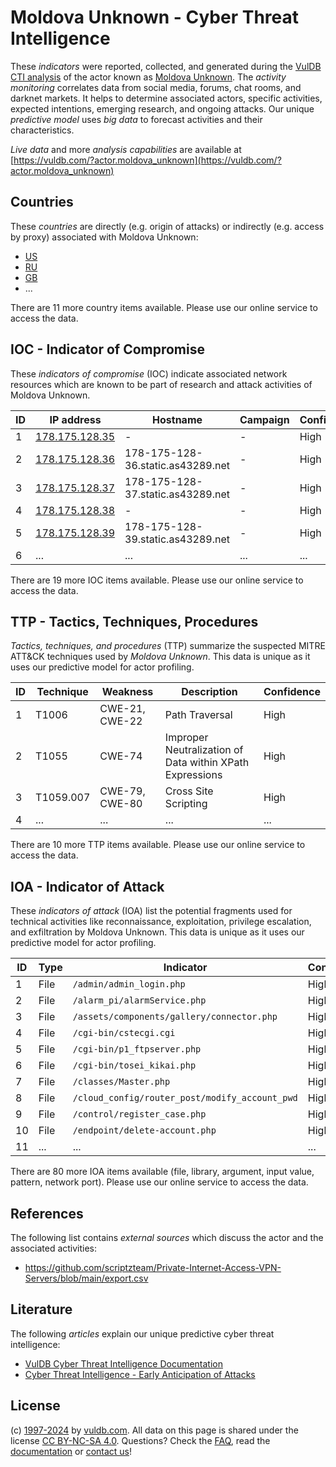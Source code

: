 # Moldova Unknown - Cyber Threat Intelligence

These _indicators_ were reported, collected, and generated during the [VulDB CTI analysis](https://vuldb.com/?kb.cti) of the actor known as [Moldova Unknown](https://vuldb.com/?actor.moldova_unknown). The _activity monitoring_ correlates data from social media, forums, chat rooms, and darknet markets. It helps to determine associated actors, specific activities, expected intentions, emerging research, and ongoing attacks. Our unique _predictive model_ uses _big data_ to forecast activities and their characteristics.

_Live data_ and more _analysis capabilities_ are available at [https://vuldb.com/?actor.moldova_unknown](https://vuldb.com/?actor.moldova_unknown)

## Countries

These _countries_ are directly (e.g. origin of attacks) or indirectly (e.g. access by proxy) associated with Moldova Unknown:

* [US](https://vuldb.com/?country.us)
* [RU](https://vuldb.com/?country.ru)
* [GB](https://vuldb.com/?country.gb)
* ...

There are 11 more country items available. Please use our online service to access the data.

## IOC - Indicator of Compromise

These _indicators of compromise_ (IOC) indicate associated network resources which are known to be part of research and attack activities of Moldova Unknown.

ID | IP address | Hostname | Campaign | Confidence
-- | ---------- | -------- | -------- | ----------
1 | [178.175.128.35](https://vuldb.com/?ip.178.175.128.35) | - | - | High
2 | [178.175.128.36](https://vuldb.com/?ip.178.175.128.36) | 178-175-128-36.static.as43289.net | - | High
3 | [178.175.128.37](https://vuldb.com/?ip.178.175.128.37) | 178-175-128-37.static.as43289.net | - | High
4 | [178.175.128.38](https://vuldb.com/?ip.178.175.128.38) | - | - | High
5 | [178.175.128.39](https://vuldb.com/?ip.178.175.128.39) | 178-175-128-39.static.as43289.net | - | High
6 | ... | ... | ... | ...

There are 19 more IOC items available. Please use our online service to access the data.

## TTP - Tactics, Techniques, Procedures

_Tactics, techniques, and procedures_ (TTP) summarize the suspected MITRE ATT&CK techniques used by _Moldova Unknown_. This data is unique as it uses our predictive model for actor profiling.

ID | Technique | Weakness | Description | Confidence
-- | --------- | -------- | ----------- | ----------
1 | T1006 | CWE-21, CWE-22 | Path Traversal | High
2 | T1055 | CWE-74 | Improper Neutralization of Data within XPath Expressions | High
3 | T1059.007 | CWE-79, CWE-80 | Cross Site Scripting | High
4 | ... | ... | ... | ...

There are 10 more TTP items available. Please use our online service to access the data.

## IOA - Indicator of Attack

These _indicators of attack_ (IOA) list the potential fragments used for technical activities like reconnaissance, exploitation, privilege escalation, and exfiltration by Moldova Unknown. This data is unique as it uses our predictive model for actor profiling.

ID | Type | Indicator | Confidence
-- | ---- | --------- | ----------
1 | File | `/admin/admin_login.php` | High
2 | File | `/alarm_pi/alarmService.php` | High
3 | File | `/assets/components/gallery/connector.php` | High
4 | File | `/cgi-bin/cstecgi.cgi` | High
5 | File | `/cgi-bin/p1_ftpserver.php` | High
6 | File | `/cgi-bin/tosei_kikai.php` | High
7 | File | `/classes/Master.php` | High
8 | File | `/cloud_config/router_post/modify_account_pwd` | High
9 | File | `/control/register_case.php` | High
10 | File | `/endpoint/delete-account.php` | High
11 | ... | ... | ...

There are 80 more IOA items available (file, library, argument, input value, pattern, network port). Please use our online service to access the data.

## References

The following list contains _external sources_ which discuss the actor and the associated activities:

* https://github.com/scriptzteam/Private-Internet-Access-VPN-Servers/blob/main/export.csv

## Literature

The following _articles_ explain our unique predictive cyber threat intelligence:

* [VulDB Cyber Threat Intelligence Documentation](https://vuldb.com/?kb.cti)
* [Cyber Threat Intelligence - Early Anticipation of Attacks](https://www.scip.ch/en/?labs.20201022)

## License

(c) [1997-2024](https://vuldb.com/?kb.changelog) by [vuldb.com](https://vuldb.com/?kb.about). All data on this page is shared under the license [CC BY-NC-SA 4.0](https://creativecommons.org/licenses/by-nc-sa/4.0/). Questions? Check the [FAQ](https://vuldb.com/?kb.faq), read the [documentation](https://vuldb.com/?kb) or [contact us](https://vuldb.com/?contact)!
